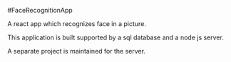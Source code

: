 #FaceRecognitionApp

A react app which recognizes face in a picture.

This application is built supported by a sql database and a node js server.

A separate project is maintained for the server.
